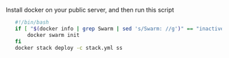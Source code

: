  Install docker on your public server, and then run this script
 ```bash
    #!/bin/bash
    if [ "$(docker info | grep Swarm | sed 's/Swarm: //g')" == "inactive" ]; then
        docker swarm init
    fi
    docker stack deploy -c stack.yml ss
